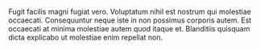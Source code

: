 Fugit facilis magni fugiat vero.
Voluptatum nihil est nostrum qui molestiae occaecati.
Consequuntur neque iste in non possimus corporis autem.
Est occaecati at minima molestiae autem quod itaque et.
Blanditiis quisquam dicta explicabo ut molestiae enim repellat non.